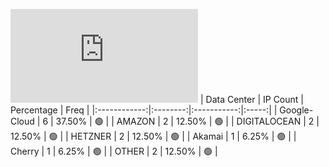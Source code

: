 ![Diagramm](https://github.com/obajay/StateSync-snapshots/blob/main/Projects/Xpla/1/README.md)
| Data Center | IP Count | Percentage | Freq |
|:------------:|:--------:|:-----------:|:-----:|
| Google-Cloud | 6 | 37.50% | 🟢 |
| AMAZON | 2 | 12.50% | 🟢 |
| DIGITALOCEAN | 2 | 12.50% | 🟢 |
| HETZNER | 2 | 12.50% | 🟢 |
| Akamai | 1 | 6.25% | 🟢 |
| Cherry | 1 | 6.25% | 🟢 |
| OTHER | 2 | 12.50% | 🟢 |